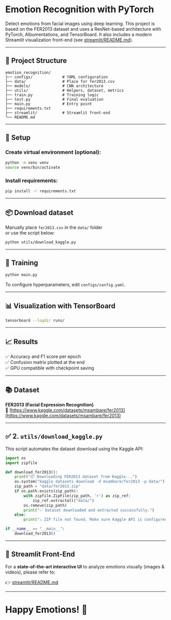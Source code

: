 
# Emotion Recognition with PyTorch

Detect emotions from facial images using deep learning. This project is based on the FER2013 dataset and uses a ResNet-based architecture with PyTorch, Albumentations, and TensorBoard. It also includes a modern Streamlit visualization front-end (see [streamlit/README.md](./streamlit/README.md)).

---

## 📁 Project Structure

```
emotion_recognition/
├── configs/             # YAML configuration
├── data/                # Place for fer2013.csv
├── models/              # CNN architecture
├── utils/               # Helpers, dataset, metrics
├── train.py             # Training logic
├── test.py              # Final evaluation
├── main.py              # Entry point
├── requirements.txt
├── streamlit/           # Streamlit front-end
└── README.md
```

---

## 🔧 Setup

### Create virtual environment (optional):

```bash
python -m venv venv
source venv/bin/activate
```

### Install requirements:

```bash
pip install -r requirements.txt
```

---

## 📦 Download dataset

Manually place `fer2013.csv` in the `data/` folder  
or use the script below:

```bash
python utils/download_kaggle.py
```

---

## 🚀 Training

```bash
python main.py
```

To configure hyperparameters, edit `configs/config.yaml`.

---

## 📊 Visualization with TensorBoard

```bash
tensorboard --logdir runs/
```

---

## 📈 Results

✅ Accuracy and F1 score per epoch  
✅ Confusion matrix plotted at the end  
✅ GPU compatible with checkpoint saving  

---

## 📚 Dataset

**FER2013 (Facial Expression Recognition)**  
🔗 [https://www.kaggle.com/datasets/msambare/fer2013](https://www.kaggle.com/datasets/msambare/fer2013)

---

## ✅ 2. `utils/download_kaggle.py`

This script automates the dataset download using the Kaggle API:

```python
import os
import zipfile

def download_fer2013():
    print("📦 Downloading FER2013 dataset from Kaggle...")
    os.system("kaggle datasets download -d msambare/fer2013 -p data/")
    zip_path = "data/fer2013.zip"
    if os.path.exists(zip_path):
        with zipfile.ZipFile(zip_path, 'r') as zip_ref:
            zip_ref.extractall("data/")
        os.remove(zip_path)
        print("✅ Dataset downloaded and extracted successfully.")
    else:
        print("⚠️ ZIP file not found. Make sure Kaggle API is configured correctly.")

if __name__ == "__main__":
    download_fer2013()
```

---

## 🌟 Streamlit Front-End

For a **state-of-the-art interactive UI** to analyze emotions visually (images & videos), please refer to:  

👉 [streamlit/README.md](./streamlit/README.md)

---

# Happy Emotions! 🎉
